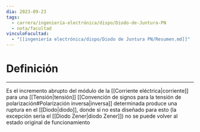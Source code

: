 ```yaml
---
dia: 2023-09-23
tags:
  - carrera/ingeniería-electrónica/dispo/Diodo-de-Juntura-PN
  - nota/facultad
vinculoFacultad:
  - "[[ingeniería electrónica/dispo/Diodo de Juntura PN/Resumen.md]]"
---
```

# Definición
---
Es el incremento abrupto del módulo de la [[Corriente eléctrica|corriente]] para una [[Tensión|tensión]] [[Convención de signos para la tensión de polarización#Polarización inversa|inversa]] determinada produce una ruptura en el [[Diodo|diodo]], donde si no esta diseñado para esto (la excepción sería el [[Diodo Zener|diodo Zener]]) no se puede volver al estado original de funcionamiento